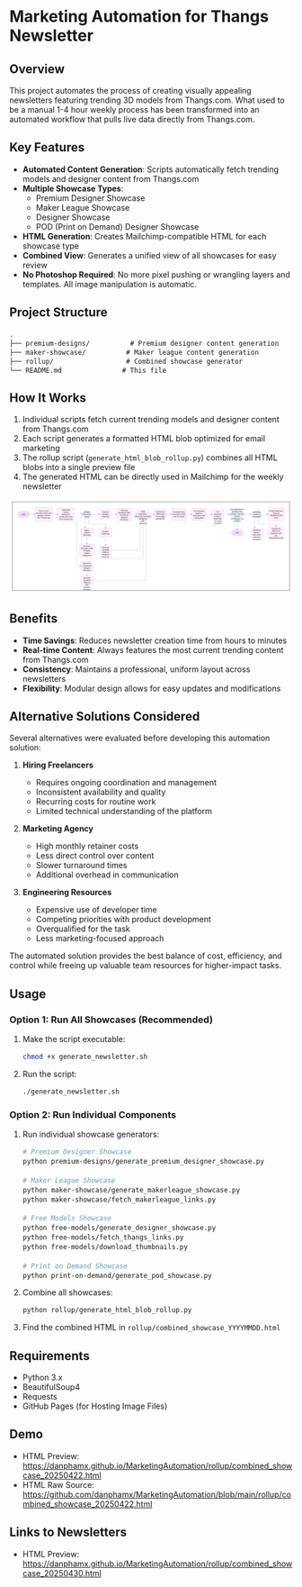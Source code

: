# Marketing Automation for Thangs Newsletter

## Overview
This project automates the process of creating visually appealing newsletters featuring trending 3D models from Thangs.com. What used to be a manual 1-4 hour weekly process has been transformed into an automated workflow that pulls live data directly from Thangs.com.

## Key Features
- **Automated Content Generation**: Scripts automatically fetch trending models and designer content from Thangs.com
- **Multiple Showcase Types**:
  - Premium Designer Showcase
  - Maker League Showcase
  - Designer Showcase
  - POD (Print on Demand) Designer Showcase
- **HTML Generation**: Creates Mailchimp-compatible HTML for each showcase type
- **Combined View**: Generates a unified view of all showcases for easy review
- **No Photoshop Required**: No more pixel pushing or wrangling layers and templates. All image manipulation is automatic.

## Project Structure
```
.
├── premium-designs/          # Premium designer content generation
├── maker-showcase/          # Maker league content generation
├── rollup/                  # Combined showcase generator
└── README.md               # This file
```

## How It Works
1. Individual scripts fetch current trending models and designer content from Thangs.com
2. Each script generates a formatted HTML blob optimized for email marketing
3. The rollup script (`generate_html_blob_rollup.py`) combines all HTML blobs into a single preview file
4. The generated HTML can be directly used in Mailchimp for the weekly newsletter

<a href="https://raw.githubusercontent.com/danphamx/MarketingAutomation/refs/heads/main/Marketing%20Automation%20diagram.png"><img src="https://github.com/danphamx/MarketingAutomation/blob/main/Marketing%20Automation%20diagram.png?raw=true"></a>

## Benefits
- **Time Savings**: Reduces newsletter creation time from hours to minutes
- **Real-time Content**: Always features the most current trending content from Thangs.com
- **Consistency**: Maintains a professional, uniform layout across newsletters
- **Flexibility**: Modular design allows for easy updates and modifications

## Alternative Solutions Considered
Several alternatives were evaluated before developing this automation solution:

1. **Hiring Freelancers**
   - Requires ongoing coordination and management
   - Inconsistent availability and quality
   - Recurring costs for routine work
   - Limited technical understanding of the platform

2. **Marketing Agency**
   - High monthly retainer costs
   - Less direct control over content
   - Slower turnaround times
   - Additional overhead in communication

3. **Engineering Resources**
   - Expensive use of developer time
   - Competing priorities with product development
   - Overqualified for the task
   - Less marketing-focused approach

The automated solution provides the best balance of cost, efficiency, and control while freeing up valuable team resources for higher-impact tasks.

## Usage

### Option 1: Run All Showcases (Recommended)
1. Make the script executable:
   ```bash
   chmod +x generate_newsletter.sh
   ```
2. Run the script:
   ```bash
   ./generate_newsletter.sh
   ```

### Option 2: Run Individual Components
1. Run individual showcase generators:
   ```bash
   # Premium Designer Showcase
   python premium-designs/generate_premium_designer_showcase.py

   # Maker League Showcase
   python maker-showcase/generate_makerleague_showcase.py
   python maker-showcase/fetch_makerleague_links.py

   # Free Models Showcase
   python free-models/generate_designer_showcase.py
   python free-models/fetch_thangs_links.py
   python free-models/download_thumbnails.py

   # Print on Demand Showcase
   python print-on-demand/generate_pod_showcase.py
   ```
2. Combine all showcases:
   ```bash
   python rollup/generate_html_blob_rollup.py
   ```
3. Find the combined HTML in `rollup/combined_showcase_YYYYMMDD.html`

## Requirements
- Python 3.x
- BeautifulSoup4
- Requests
- GitHub Pages (for Hosting Image Files)

## Demo
- HTML Preview: https://danphamx.github.io/MarketingAutomation/rollup/combined_showcase_20250422.html
- HTML Raw Source: https://github.com/danphamx/MarketingAutomation/blob/main/rollup/combined_showcase_20250422.html

## Links to Newsletters
- HTML Preview: https://danphamx.github.io/MarketingAutomation/rollup/combined_showcase_20250430.html